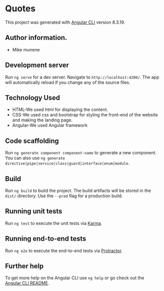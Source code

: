 # Quotes

This project was generated with [Angular CLI](https://github.com/angular/angular-cli) version 8.3.19.
## Author information.
 - Mike munene

## Development server

Run `ng serve` for a dev server. Navigate to `http://localhost:4200/`. The app will automatically reload if you change any of the source files.

## Technology Used

 - HTML-We used html for displaying the content.
 - CSS-We used css and bootstrap for styling the front-end of the website and making the landing page.
 - Angular-We used Angular framework 

## Code scaffolding

Run `ng generate component component-name` to generate a new component. You can also use `ng generate directive|pipe|service|class|guard|interface|enum|module`.

## Build

Run `ng build` to build the project. The build artifacts will be stored in the `dist/` directory. Use the `--prod` flag for a production build.

## Running unit tests

Run `ng test` to execute the unit tests via [Karma](https://karma-runner.github.io).

## Running end-to-end tests

Run `ng e2e` to execute the end-to-end tests via [Protractor](http://www.protractortest.org/).

## Further help

To get more help on the Angular CLI use `ng help` or go check out the [Angular CLI README](https://github.com/angular/angular-cli/blob/master/README.md).
